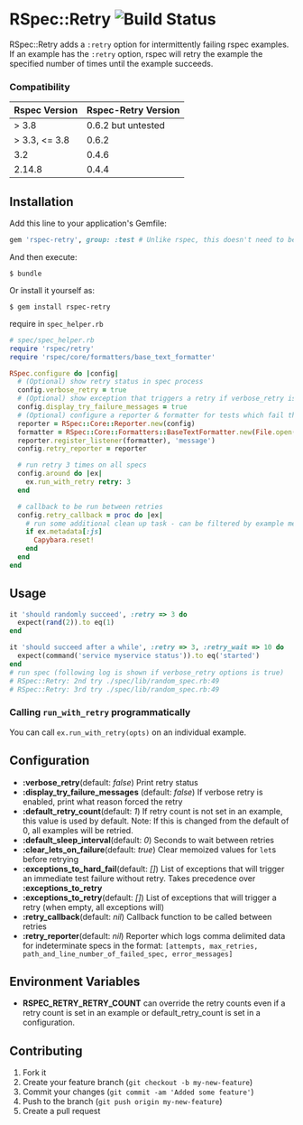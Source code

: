 # RSpec::Retry ![Build Status](https://secure.travis-ci.org/NoRedInk/rspec-retry.svg?branch=master)

RSpec::Retry adds a ``:retry`` option for intermittently failing rspec examples.
If an example has the ``:retry`` option, rspec will retry the example the
specified number of times until the example succeeds.

### Compatibility

| Rspec Version | Rspec-Retry Version |
|---------------|---------------------|
| > 3.8         | 0.6.2 but untested  |
| > 3.3, <= 3.8 | 0.6.2               |
| 3.2           | 0.4.6               |
| 2.14.8        | 0.4.4               |

## Installation

Add this line to your application's Gemfile:

```ruby
gem 'rspec-retry', group: :test # Unlike rspec, this doesn't need to be included in development group
```

And then execute:

    $ bundle

Or install it yourself as:

    $ gem install rspec-retry

require in ``spec_helper.rb``

```ruby
# spec/spec_helper.rb
require 'rspec/retry'
require 'rspec/core/formatters/base_text_formatter'

RSpec.configure do |config|
  # (Optional) show retry status in spec process
  config.verbose_retry = true
  # (Optional) show exception that triggers a retry if verbose_retry is set to true
  config.display_try_failure_messages = true
  # (Optional) configure a reporter & formatter for tests which fail then pass in the alloted number of retries (a.k.a. flakey tests).
  reporter = RSpec::Core::Reporter.new(config)
  formatter = RSpec::Core::Formatters::BaseTextFormatter.new(File.open('tmp/rspec-retry-flakey-specs.log', 'ab')
  reporter.register_listener(formatter), 'message')
  config.retry_reporter = reporter

  # run retry 3 times on all specs
  config.around do |ex|
    ex.run_with_retry retry: 3
  end

  # callback to be run between retries
  config.retry_callback = proc do |ex|
    # run some additional clean up task - can be filtered by example metadata
    if ex.metadata[:js]
      Capybara.reset!
    end
  end
end
```

## Usage

```ruby
it 'should randomly succeed', :retry => 3 do
  expect(rand(2)).to eq(1)
end

it 'should succeed after a while', :retry => 3, :retry_wait => 10 do
  expect(command('service myservice status')).to eq('started')
end
# run spec (following log is shown if verbose_retry options is true)
# RSpec::Retry: 2nd try ./spec/lib/random_spec.rb:49
# RSpec::Retry: 3rd try ./spec/lib/random_spec.rb:49
```

### Calling `run_with_retry` programmatically

You can call `ex.run_with_retry(opts)` on an individual example.

## Configuration

- __:verbose_retry__(default: *false*) Print retry status
- __:display_try_failure_messages__ (default: *false*) If verbose retry is enabled, print what reason forced the retry
- __:default_retry_count__(default: *1*) If retry count is not set in an example, this value is used by default. Note: If this is changed from the default of 0, all examples will be retried.
- __:default_sleep_interval__(default: *0*) Seconds to wait between retries
- __:clear_lets_on_failure__(default: *true*) Clear memoized values for ``let``s before retrying
- __:exceptions_to_hard_fail__(default: *[]*) List of exceptions that will trigger an immediate test failure without retry. Takes precedence over __:exceptions_to_retry__
- __:exceptions_to_retry__(default: *[]*) List of exceptions that will trigger a retry (when empty, all exceptions will)
- __:retry_callback__(default: *nil*) Callback function to be called between retries
- __:retry_reporter__(default: *nil*) Reporter which logs comma delimited data for indeterminate specs in the format: `[attempts, max_retries, path_and_line_number_of_failed_spec, error_messages]`


## Environment Variables
- __RSPEC_RETRY_RETRY_COUNT__ can override the retry counts even if a retry count is set in an example or default_retry_count is set in a configuration.

## Contributing

1. Fork it
2. Create your feature branch (`git checkout -b my-new-feature`)
3. Commit your changes (`git commit -am 'Added some feature'`)
4. Push to the branch (`git push origin my-new-feature`)
5. Create a pull request
